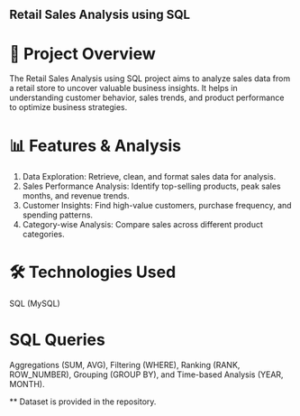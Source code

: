 ## Retail Sales Analysis using SQL

# 📌 Project Overview
The Retail Sales Analysis using SQL project aims to analyze sales data from a retail store to uncover valuable business insights. It helps in understanding customer behavior, sales trends, and product performance to optimize business strategies.

# 📊 Features & Analysis
1. Data Exploration: Retrieve, clean, and format sales data for analysis.
2. Sales Performance Analysis: Identify top-selling products, peak sales months, and revenue trends.
3. Customer Insights: Find high-value customers, purchase frequency, and spending patterns.
4. Category-wise Analysis: Compare sales across different product categories.

# 🛠️ Technologies Used
SQL (MySQL)

# SQL Queries
Aggregations (SUM, AVG), Filtering (WHERE), Ranking (RANK, ROW_NUMBER), Grouping (GROUP BY), and Time-based Analysis (YEAR, MONTH).

** Dataset is provided in the repository.
